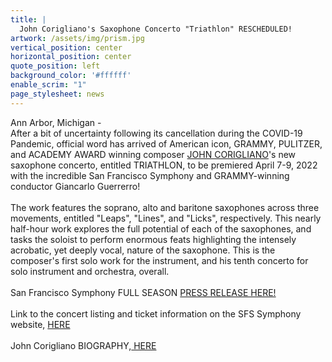 ```yaml
---
title: |
  John Corigliano's Saxophone Concerto "Triathlon" RESCHEDULED!
artwork: /assets/img/prism.jpg
vertical_position: center
horizontal_position: center
quote_position: left
background_color: '#ffffff'
enable_scrim: "1"
page_stylesheet: news
---
```

Ann Arbor, Michigan - <br>
After a bit of uncertainty following its cancellation during the COVID-19 Pandemic, official word has arrived of American icon, GRAMMY, PULITZER, and ACADEMY AWARD winning composer [JOHN CORIGLIANO](http://www.johncorigliano.com/index.php?p=item5)'s new saxophone concerto, entitled TRIATHLON, to be premiered April 7-9, 2022 with the incredible San Francisco Symphony and GRAMMY-winning conductor Giancarlo Guerrerro!
<br>
<br>
The work features the soprano, alto and baritone saxophones across three movements, entitled "Leaps", "Lines", and "Licks", respectively. This nearly half-hour work explores the full potential of each of the saxophones, and tasks the soloist to perform enormous feats highlighting the intensely acrobatic, yet deeply vocal, nature of the saxophone. This is the composer's first solo work for the instrument, and his tenth concerto for solo instrument and orchestra, overall. 
<br>
<br>
San Francisco Symphony FULL SEASON [PRESS RELEASE HERE!](https://www.sfsymphony.org/About-SFS/Press-Room/Press-Releases/2021-22-Season-Announcement)
<br>
<br>
Link to the concert listing and ticket information on the SFS Symphony website, [HERE](https://www.sfsymphony.org/Buy-Tickets/2021-22/GUERRERO-CONDUCTS-CORIGLIANO-PIAZZOLLA)
<br>
<br>
John Corigliano BIOGRAPHY,[ HERE](http://www.musicsalesclassical.com/composer/long-bio/John-Corigliano)